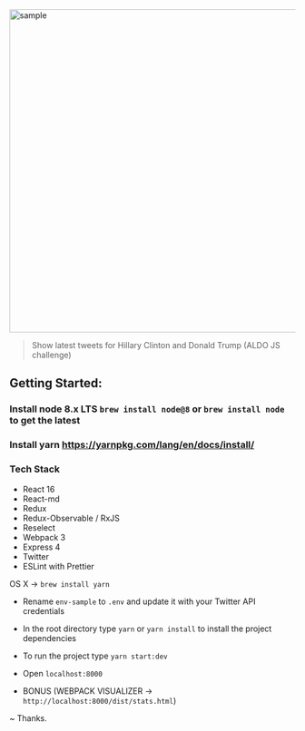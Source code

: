 <img width="570" alt="sample" src="https://user-images.githubusercontent.com/25258642/32407337-c30c7f26-c15d-11e7-9e80-981c27940daa.png">

> Show latest tweets for Hillary Clinton and Donald Trump (ALDO JS challenge)

## Getting Started:

### Install node 8.x LTS ```brew install node@8``` or ```brew install node``` to get the latest
### Install yarn https://yarnpkg.com/lang/en/docs/install/
### Tech Stack
- React 16
- React-md
- Redux
- Redux-Observable / RxJS
- Reselect
- Webpack 3
- Express 4
- Twitter
- ESLint with Prettier

OS X -> ```brew install yarn```

- Rename ```env-sample``` to ```.env``` and update it with your Twitter API credentials
- In the root directory type ```yarn``` or ```yarn install``` to install the project dependencies
- To run the project type ```yarn start:dev```
- Open ```localhost:8000```

- BONUS (WEBPACK VISUALIZER -> ```http://localhost:8000/dist/stats.html```)

~ Thanks.
